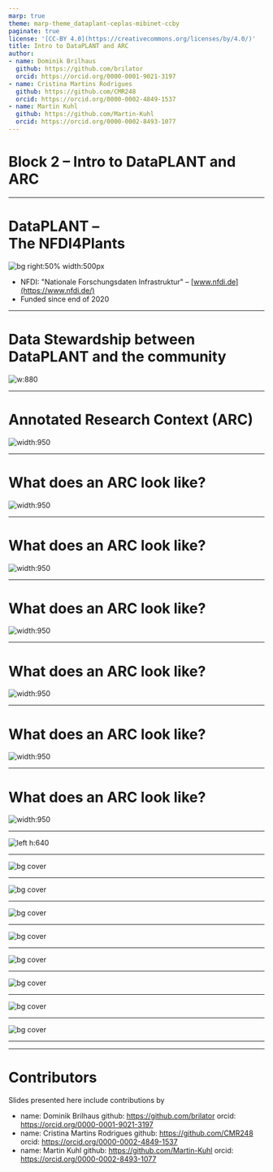 ```yaml
---
marp: true
theme: marp-theme_dataplant-ceplas-mibinet-ccby
paginate: true
license: '[CC-BY 4.0](https://creativecommons.org/licenses/by/4.0/)'
title: Intro to DataPLANT and ARC
author:
- name: Dominik Brilhaus
  github: https://github.com/brilator
  orcid: https://orcid.org/0000-0001-9021-3197
- name: Cristina Martins Rodrigues
  github: https://github.com/CMR248
  orcid: https://orcid.org/0000-0002-4849-1537
- name: Martin Kuhl
  github: https://github.com/Martin-Kuhl
  orcid: https://orcid.org/0000-0002-8493-1077
---
```


# Block 2 &ndash; Intro to DataPLANT and ARC

---

# DataPLANT &ndash; <br>The NFDI4Plants

![bg right:50% width:500px](./../../img/DataPLANT_TaskAreas.svg)

- NFDI: "Nationale Forschungsdaten Infrastruktur" &ndash; [www.nfdi.de](https://www.nfdi.de/)
- Funded since end of 2020

---

# Data Stewardship between DataPLANT and the community  <!-- fit -->

![w:880](././../../img/DataPLANT-collaborationCEPLAS-Mibinet.drawio.png)

---

# Annotated Research Context (ARC)

![width:950](./../../img/ARC_DataCentricIntegration_img1.png)

---

# What does an ARC look like?

![width:950](./../../img/ARC_fillWithData_seq1.png)

---

# What does an ARC look like?

![width:950](./../../img/ARC_fillWithData_seq2.png)

---

# What does an ARC look like?

![width:950](./../../img/ARC_fillWithData_seq3.png)

---

# What does an ARC look like?

![width:950](./../../img/ARC_fillWithData_seq4.png)

---

# What does an ARC look like?

![width:950](./../../img/ARC_fillWithData_seq5.png)

---

# What does an ARC look like?

![width:950](./../../img/ARC_fillWithData_seq6.png)

---

![left h:640](./../../img/User_Challenges_002.svg)

---

![bg cover](./../../img/DataPLANT_BigPicture_seq1.png)

---

![bg cover](./../../img/DataPLANT_BigPicture_seq2.png)

---

![bg cover](./../../img/DataPLANT_BigPicture_seq3.png)

---

![bg cover](./../../img/DataPLANT_BigPicture_seq4.png)

---

![bg cover](./../../img/DataPLANT_BigPicture_seq5.png)

---

![bg cover](./../../img/DataPLANT_BigPicture_seq6.png)

---

![bg cover](./../../img/DataPLANT_BigPicture_seq7.png)

---

![bg cover](./../../img/DataPLANT_BigPicture_seq8.png)

---

---

# Contributors

Slides presented here include contributions by

- name: Dominik Brilhaus
  github: https://github.com/brilator
  orcid: https://orcid.org/0000-0001-9021-3197
- name: Cristina Martins Rodrigues
  github: https://github.com/CMR248
  orcid: https://orcid.org/0000-0002-4849-1537
- name: Martin Kuhl
  github: https://github.com/Martin-Kuhl
  orcid: https://orcid.org/0000-0002-8493-1077

